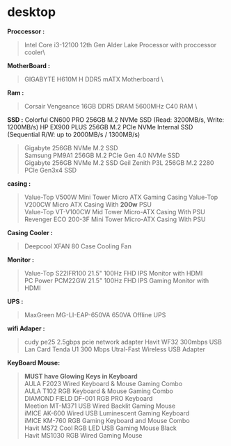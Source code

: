 # desktop

**Proccessor :** 
 >Intel Core i3-12100 12th Gen Alder Lake Processor with proccessor cooler\

**MotherBoard :** 
 > GIGABYTE H610M H DDR5 mATX Motherboard \

**Ram :**
 > Corsair Vengeance 16GB DDR5 DRAM 5600MHz C40 RAM \

**SSD :** 
 Colorful CN600 PRO 256GB M.2 NVMe SSD (Read: 3200MB/s, Write: 1200MB/s)
HP EX900 PLUS 256GB M.2 PCIe NVMe Internal SSD (Sequential R/W: up to 2000MB/s / 1300MB/s)
 >Gigabyte 256GB NVMe M.2 SSD\
 >Samsung PM9A1 256GB M.2 PCIe Gen 4.0 NVMe SSD\
 >Gigabyte 256GB NVMe M.2 SSD
 >Geil Zenith P3L 256GB M.2 2280 PCIe Gen3x4 SSD


**casing :**
 >Value-Top V500W Mini Tower Micro ATX Gaming Casing
 >Value-Top V200CW Micro ATX Casing With **200w** PSU\
 >Value-Top VT-V100CW Mid Tower Micro-ATX Casing With PSU\
 >Revenger ECO 200-3F Mini Tower Micro-ATX Casing With PSU

**Casing Cooler :** 
 >Deepcool XFAN 80 Case Cooling Fan


**Monitor :**
 > Value-Top S22IFR100 21.5" 100Hz FHD IPS Monitor with HDMI\
 > PC Power PCM22GW 21.5" 100Hz FHD IPS Gaming Monitor with HDMI

**UPS :**
 >MaxGreen MG-LI-EAP-650VA 650VA Offline UPS
  
**wifi Adaper :**
 >cudy pe25 2.5gbps pcie network adapter
 >Havit WF32 300mbps USB Lan Card
 >Tenda U1 300 Mbps Utral-Fast Wireless USB Adapter

**KeyBoard Mouse:**
 >**MUST have Glowing Keys in Keyboard**\
 > AULA F2023 Wired Keyboard & Mouse Gaming Combo \
 > AULA T102 RGB Keyboard & Mouse Gaming Combo\
 >DIAMOND FIELD DF-001 RGB PRO Keyboard\
 >Meetion MT-M371 USB Wired Backlit Gaming Mouse\
 > iMICE AK-600 Wired USB Luminescent Gaming Keyboard\
 >iMICE KM-760 RGB Gaming Keyboard and Mouse Combo\
 >Havit MS72 Cool RGB LED USB Gaming Mouse Black\
 >Havit MS1030 RGB Wired Gaming Mouse

